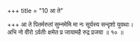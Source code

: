 +++
title = "10 आ ते"

+++
आ ते पितर्मरुतां सुम्नमेमि मा नः सूर्यस्य सन्दृशो युवथाः।  
अभि नो वीरो ऽर्वतीः क्षमेत प्र जायामहै रुद्र प्रजया ॥ १० ॥